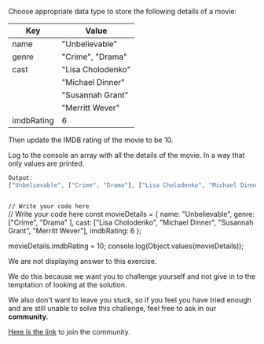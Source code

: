 Choose appropriate data
type to store the following
details of a movie:

| Key        | Value             |
| ---------- | ----------------- |
| name       | "Unbelievable"    |
| genre      | "Crime", "Drama"  |
| cast       | "Lisa Cholodenko" |
|            | "Michael Dinner"  |
|            | "Susannah Grant"  |
|            | "Merritt Wever"   |
| imdbRating | 6                 |

Then update the IMDB rating
of the movie to be 10.

Log to the console an array with all the
details of the movie. In
a way that only values are printed.

```js
Output:
["Unbelievable", ["Crime", "Drama"], ["Lisa Cholodenko", "Michael Dinner", "Susannah Grant", "Merritt Wever"], 10]
```

<codeblock language="javascript" type="exercise" testMode="fixedInput" showSolution="false">
<code>
// Write your code here
</code>
<solution>
// Write your code here
const movieDetails = {
  name: "Unbelievable",
  genre: ["Crime", "Drama" ],
  cast: ["Lisa Cholodenko", "Michael Dinner", "Susannah Grant", "Merritt Wever"],
  imdbRating: 6
};

movieDetails.imdbRating = 10;
console.log(Object.values(movieDetails));
</solution>
</codeblock>

We are not displaying answer to this exercise.

We do this because we want you to challenge yourself
and
not give in to the temptation of looking at the solution.

We also don't want to leave you stuck, so if you feel
you have tried enough and are still unable to solve
this challenge, feel free to ask in our **community**.

[Here is the link](https://join.slack.com/t/bigbinaryacademy/shared_invite/zt-2kj86untg-wCGh2GPBA2I3iWZk4ke~tg) to join the community.
